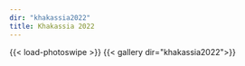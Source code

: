 ```yaml
---
dir: "khakassia2022"
title: Khakassia 2022
---
```


{{< load-photoswipe >}}
{{< gallery dir="khakassia2022">}}